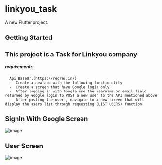 # linkyou_task

A new Flutter project.

## Getting Started


## This project is a Task for Linkyou company
  ##### requirements
      Api BaseUrl(https://reqres.in/)
      -  Create a new app with the following functionality
      -  Create a screen that have Google login only
      -  After logging in with Google use the username or email field returned by Google login to POST a new user to the API mentioned above
      -  After posting the user , navigate to a new screen that will display the users list through requesting (LIST USERS) function


## SignIn With Google Screen
![image](https://github.com/user-attachments/assets/a5f4bfc8-cb08-438a-8773-7e9b7710edac)
## User Screen 
![image](https://github.com/user-attachments/assets/2c110733-3588-4bb6-8ded-1d8e38c275f9)

